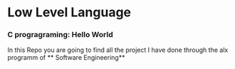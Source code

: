 # Low Level Language

### C progragraming: Hello World
In this Repo you are going to find all the project I have done through the alx programm of ** Software Engineering**

